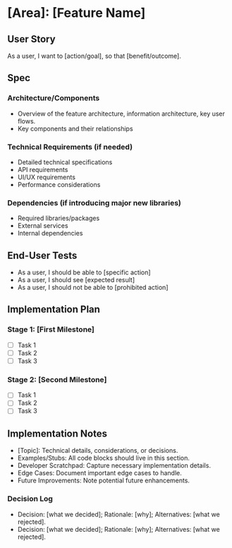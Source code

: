 # [Area]: [Feature Name]

## User Story

As a user, I want to [action/goal], so that [benefit/outcome].

## Spec

### Architecture/Components

- Overview of the feature architecture, information architecture, key user flows.
- Key components and their relationships

### Technical Requirements (if needed)

- Detailed technical specifications
- API requirements
- UI/UX requirements
- Performance considerations

### Dependencies (if introducing major new libraries)

- Required libraries/packages
- External services
- Internal dependencies

## End-User Tests

- As a user, I should be able to [specific action]
- As a user, I should see [expected result]
- As a user, I should not be able to [prohibited action]

## Implementation Plan

### Stage 1: [First Milestone]

- [ ] Task 1
- [ ] Task 2
- [ ] Task 3

### Stage 2: [Second Milestone]

- [ ] Task 1
- [ ] Task 2
- [ ] Task 3

## Implementation Notes

- [Topic]: Technical details, considerations, or decisions.
- Examples/Stubs: All code blocks should live in this section.
- Developer Scratchpad: Capture necessary implementation details.
- Edge Cases: Document important edge cases to handle.
- Future Improvements: Note potential future enhancements.

### Decision Log

- Decision: [what we decided]; Rationale: [why]; Alternatives: [what we rejected].
- Decision: [what we decided]; Rationale: [why]; Alternatives: [what we rejected].
